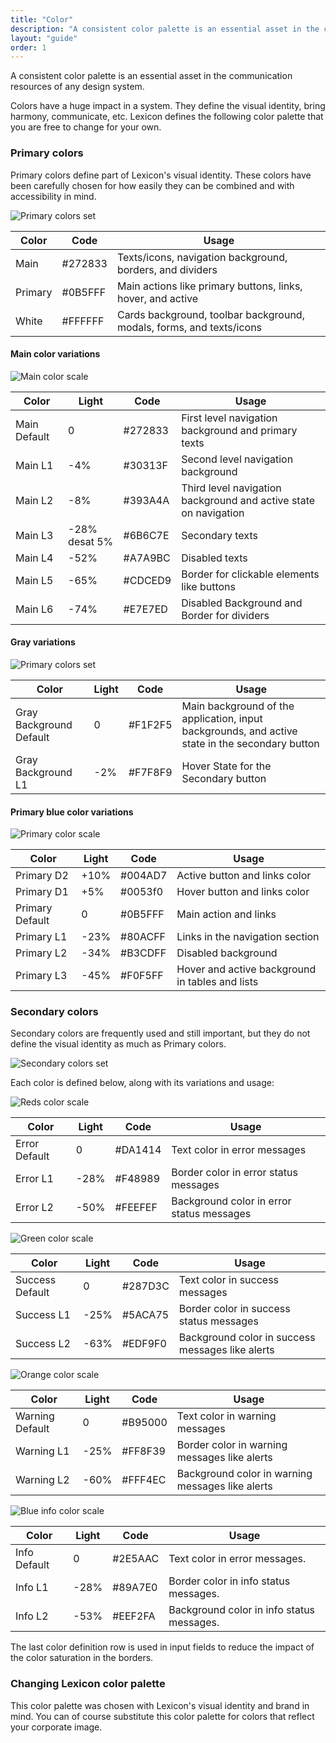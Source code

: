 ```yaml
---
title: "Color"
description: "A consistent color palette is an essential asset in the communication resources of any design system."
layout: "guide"
order: 1
---
```


<div class="page-description">A consistent color palette is an essential asset in the communication resources of any design system.</div>

Colors have a huge impact in a system. They define the visual identity, bring harmony, communicate, etc. Lexicon defines the following color palette that you are free to change for your own.

### Primary colors
Primary colors define part of Lexicon's visual identity. These colors have been carefully chosen for how easily they can be combined and with accessibility in mind.

![Primary colors set](/lexicon/images/ColorsPrimary.jpg)

| Color | Code | Usage |
| ----- | ---- | ----- |
| Main | #272833 | Texts/icons, navigation background, borders, and dividers |
| Primary | #0B5FFF | Main actions like primary buttons, links, hover, and active |
| White | #FFFFFF | Cards background, toolbar background, modals, forms, and texts/icons |


#### Main color variations

![Main color scale](/lexicon/images/ColorMainScale.jpg)

| Color | Light | Code | Usage |
| ----- | ----- | ---- | ----- |
| Main Default | 0 | #272833 | First level navigation background and primary texts |
| Main L1 | -4% | #30313F | Second level navigation background |
| Main L2 | -8% | #393A4A | Third level navigation background and active state on navigation | 
| Main L3 | -28% desat 5% | #6B6C7E | Secondary texts | 
| Main L4 | -52% | #A7A9BC | Disabled texts | 
| Main L5 | -65% | #CDCED9 | Border for clickable elements like buttons |
| Main L6 | -74% | #E7E7ED | Disabled Background and Border for dividers |

#### Gray variations

![Primary colors set](/lexicon/images/ColorGrayScale.jpg)

| Color | Light | Code | Usage |
| ----- | ----- | ---- | ----- |
| Gray Background Default | 0 | #F1F2F5 | Main background of the application, input backgrounds, and active state in the secondary button |
| Gray Background L1 | -2% | #F7F8F9 | Hover State for the Secondary button |

#### Primary blue color variations

![Primary color scale](/lexicon/images/ColorPrimaryScale.jpg)

| Color | Light | Code | Usage |
| ----- | ----- | ---- | ----- |
| Primary D2 | +10% | #004AD7 | Active button and links color |
| Primary D1 | +5% | #0053f0 | Hover button and links color |
| Primary Default| 0 | #0B5FFF | Main action and links |
| Primary L1 | -23% | #80ACFF | Links in the navigation section |
| Primary L2 | -34% | #B3CDFF | Disabled background | 
| Primary L3 | -45% | #F0F5FF | Hover and active background in tables and lists | 

### Secondary colors

Secondary colors are frequently used and still important, but they do not define the visual identity as much as Primary colors.

![Secondary colors set](/lexicon/images/ColorsSecondary.jpg)

Each color is defined below, along with its variations and usage:

![Reds color scale](/lexicon/images/ColorRedScale.jpg)

| Color | Light | Code | Usage |
| ----- | ------------ | ---- | ----- |
| Error Default | 0 | #DA1414 | Text color in error messages |
| Error L1 | -28% | #F48989 | Border color in error status messages |
| Error L2 | -50% | #FEEFEF | Background color in error status messages |

![Green color scale](/lexicon/images/ColorGreenScale.jpg)

| Color | Light | Code | Usage |
| ----- | ----- | ---- | ----- |
| Success Default | 0 | #287D3C | Text color in success messages | 
| Success L1 | -25% | #5ACA75 | Border color in success status messages | 
| Success L2 | -63% | #EDF9F0 | Background color in success messages like alerts | 

![Orange color scale](/lexicon/images/ColorOrangeScale.jpg)

| Color | Light | Code | Usage |
| ----- | ----- | ---- | ----- |
| Warning Default | 0 | #B95000 | Text color in warning messages | 
| Warning L1 | -25% | #FF8F39 | Border color in warning messages like alerts |
| Warning L2 | -60% | #FFF4EC | Background color in warning messages like alerts |

![Blue info color scale](/lexicon/images/ColorBlueInfoScale.jpg)

| Color | Light | Code | Usage |
| ----- | ----- | ---- | ----- |
| Info Default | 0 | #2E5AAC | Text color in error messages. |
| Info L1 | -28% | #89A7E0 | Border color in info status messages. |
| Info L2 | -53% | #EEF2FA | Background color in info status messages. |


The last color definition row is used in input fields to reduce the impact of the color saturation in the borders.

### Changing Lexicon color palette

This color palette was chosen with Lexicon's visual identity and brand in mind. You can of course substitute this color palette for colors that reflect your corporate image.
